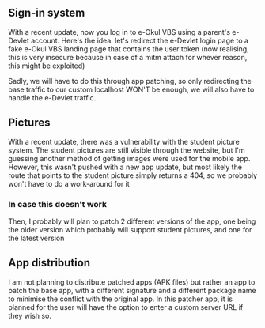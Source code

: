 ## Sign-in system
With a recent update, now you log in to e-Okul VBS using a parent's e-Devlet account. Here's the idea: let's redirect the e-Devlet login page to a fake e-Okul VBS landing page that contains the user token (now realising, this is very insecure because in case of a mitm attach for whever reason, this might be exploited)

Sadly, we will have to do this through app patching, so only redirecting the base traffic to our custom localhost WON'T be enough, we will also have to handle the e-Devlet traffic. 

## Pictures
With a recent update, there was a vulnerability with the student picture system. The student pictures are still visible through the website, but I'm guessing another method of getting images were used for the mobile app. However, this wasn't pushed with a new app update, but most likely the route that points to the student picture simply returns a 404, so we probably won't have to do a work-around for it

### In case this doesn't work
Then, I probably will plan to patch 2 different versions of the app, one being the older version which probably will support student pictures, and one for the latest version

## App distribution
I am not planning to distribute patched apps (APK files) but rather an app to patch the base app, with a different signature and a different package name to minimise the conflict with the original app. In this patcher app, it is planned for the user will have the option to enter a custom server URL if they wish so.
